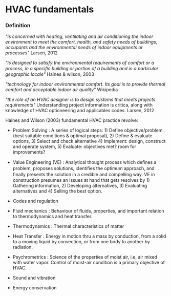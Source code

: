 # HVAC fundamentals

### Definition 
_"is concerned with heating, ventilating and air conditioning the indoor environment to meet the comfort, health, and safety needs of buildings, occupants and the 
environmental needs of indoor equipments or processes"_ Larsen, 2012

_"is designed to satisfy the environmental requirements of comfort or a process, in a speciﬁc building or portion of a building and in a particular geographic
locale"_ Haines & wilson, 2003

_"technology for indoor environmental comfort. Its goal is to provide thermal comfort and acceptable indoor air quality"_ Wikipedia

_"the role of an HVAC designer is to design systems that meets projects requirements"_ Understanding project information is critica, along with knowledge of HVAC
optioneering and applicables codes. Larsen, 2012

Haines and Wilson (2003) fundamental HVAC practice revolve:
* Problem Solving
: A series of logical steps: 1) Define objective/problem (best suitable conditions & optimal proposal), 2) Define & evaluate options, 3) Select and check alternative 4) Implement: design, construct and operate system, 5) Evaluate: objectives met? room for improvements? 

* Value Engineering (VE)
: Analytical thought process which deﬁnes a problem, proposes solutions, identiﬁes the optimum approach, and ﬁnally presents the solution in a credible and compelling
 way. VE in construction presumes an issues at hand that gets resolves by 1) Gathering information, 2) Developing alternatives, 3) Evaluating alternatives and 4) Selling the best option.
  
* Codes and regulation

* Fluid mechanics
: Behaviour of fluids, properties, and important relation to thermodynamics and heat transfer.

* Thermodynamics
: Thermal characteristics of matter 

* Heat Transfer
: Energy in motion thru a mass by conduction, from a solid to a moving liquid by convection, or from one body to another by radiation. 

* Psychrometrics 
: Science of the properties of moist air, i.e, air mixed with water vapor. Control of moist-air condition is a primary objective of HVAC.

* Sound and vibration 

* Energy conservation 

